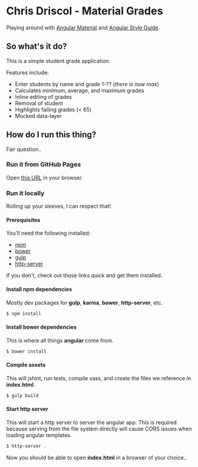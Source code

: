 # Chris Driscol - Material Grades
Playing around with [Angular Material](https://material.angularjs.org) and [Angular Style Guide](https://github.com/johnpapa/angular-styleguide).

## So what's it do?
This is a simple student grade application.  

Features include:
* Enter students by name and grade 1-?? (*there is now max*)
* Calculates minimum, average, and maximum grades
* Inline editing of grades
* Removal of student
* Highlights failing grades (< 65)
* Mocked data-layer

## How do I run this thing?
Fair question..

### Run it from GitHub Pages
Open [this URL](https://cdriscol.github.io/materialgrades) in your browser.

### Run it locally
Rolling up your sleeves, I can respect that!

#### Prerequisites
You'll need the following installed:
* [npm](https://github.com/npm/npm)
* [bower](http://bower.io/)
* [gulp](http://gulpjs.com/)
* [http-server](https://www.npmjs.com/package/http-server)

If you don't, check out those links quick and get them installed.


#### Install npm dependencies
Mostly dev packages for **gulp**, **karma**, **bower**, **http-server**, etc.
```bash
$ npm install
```

#### Install bower dependencies
This is where all things **angular** come from.
```bash
$ bower install
```

#### Compile assets
This will jshint, run tests, compile sass, and create the files we reference in **index.html**.
```bash
$ gulp build
```

#### Start http server
This will start a http server to server the angular app.  This is required because serving from the file system directly will cause CORS issues when loading angular templates.

```bash
$ http-server .
```

Now you should be able to open **index.html** in a browser of your choice..
